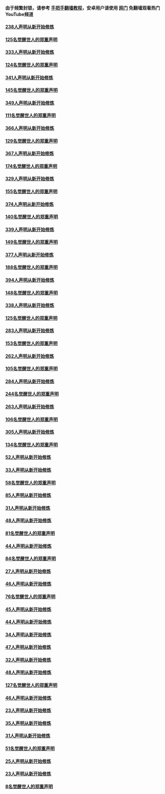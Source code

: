 #### 由于频繁封锁，请参考 [手把手翻墙教程](https://github.com/gfw-breaker/guides/wiki/)，安卓用户请使用 [网门](https://github.com/gfw-breaker/nogfw/blob/master/dl.md?t=07070800) 免翻墙观看热门YouTube频道 

#### [238人声明从新开始修炼](../pages/91/427767.md?t=07070800) 

#### [125名觉醒世人的郑重声明](../pages/91/427766.md?t=07070800) 

#### [333人声明从新开始修炼](../pages/91/427525.md?t=07070800) 

#### [124名觉醒世人的郑重声明](../pages/91/427524.md?t=07070800) 

#### [341人声明从新开始修炼](../pages/91/427255.md?t=07070800) 

#### [145名觉醒世人的郑重声明](../pages/91/427254.md?t=07070800) 

#### [349人声明从新开始修炼](../pages/91/426969.md?t=07070800) 

#### [111名觉醒世人的郑重声明](../pages/91/426968.md?t=07070800) 

#### [366人声明从新开始修炼](../pages/91/426737.md?t=07070800) 

#### [129名觉醒世人的郑重声明](../pages/91/426736.md?t=07070800) 

#### [367人声明从新开始修炼](../pages/91/426421.md?t=07070800) 

#### [174名觉醒世人的郑重声明](../pages/91/426420.md?t=07070800) 

#### [329人声明从新开始修炼](../pages/91/426139.md?t=07070800) 

#### [155名觉醒世人的郑重声明](../pages/91/426138.md?t=07070800) 

#### [374人声明从新开始修炼](../pages/91/425811.md?t=07070800) 

#### [140名觉醒世人的郑重声明](../pages/91/425810.md?t=07070800) 

#### [339人声明从新开始修炼](../pages/91/425690.md?t=07070800) 

#### [149名觉醒世人的郑重声明](../pages/91/425689.md?t=07070800) 

#### [377人声明从新开始修炼](../pages/91/424867.md?t=07070800) 

#### [188名觉醒世人的郑重声明](../pages/91/424866.md?t=07070800) 

#### [394人声明从新开始修炼](../pages/91/423914.md?t=07070800) 

#### [148名觉醒世人的郑重声明](../pages/91/423913.md?t=07070800) 

#### [338人声明从新开始修炼](../pages/91/423540.md?t=07070800) 

#### [125名觉醒世人的郑重声明](../pages/91/423539.md?t=07070800) 

#### [283人声明从新开始修炼](../pages/91/423296.md?t=07070800) 

#### [153名觉醒世人的郑重声明](../pages/91/423295.md?t=07070800) 

#### [262人声明从新开始修炼](../pages/91/423004.md?t=07070800) 

#### [105名觉醒世人的郑重声明](../pages/91/423003.md?t=07070800) 

#### [284人声明从新开始修炼](../pages/91/422707.md?t=07070800) 

#### [244名觉醒世人的郑重声明](../pages/91/422706.md?t=07070800) 

#### [263人声明从新开始修炼](../pages/91/422553.md?t=07070800) 

#### [106名觉醒世人的郑重声明](../pages/91/422552.md?t=07070800) 

#### [305人声明从新开始修炼](../pages/91/422153.md?t=07070800) 

#### [134名觉醒世人的郑重声明](../pages/91/422152.md?t=07070800) 

#### [52人声明从新开始修炼](../pages/91/421846.md?t=07070800) 

#### [33人声明从新开始修炼](../pages/91/421804.md?t=07070800) 

#### [58名觉醒世人的郑重声明](../pages/91/421845.md?t=07070800) 

#### [85人声明从新开始修炼](../pages/91/421769.md?t=07070800) 

#### [31人声明从新开始修炼](../pages/91/421763.md?t=07070800) 

#### [48人声明从新开始修炼](../pages/91/421605.md?t=07070800) 

#### [81名觉醒世人的郑重声明](../pages/91/421656.md?t=07070800) 

#### [44人声明从新开始修炼](../pages/91/421544.md?t=07070800) 

#### [84名觉醒世人的郑重声明](../pages/91/421543.md?t=07070800) 

#### [27人声明从新开始修炼](../pages/91/421465.md?t=07070800) 

#### [46人声明从新开始修炼](../pages/91/421454.md?t=07070800) 

#### [76名觉醒世人的郑重声明](../pages/91/421453.md?t=07070800) 

#### [45人声明从新开始修炼](../pages/91/421452.md?t=07070800) 

#### [44人声明从新开始修炼](../pages/91/421422.md?t=07070800) 

#### [34人声明从新开始修炼](../pages/91/421322.md?t=07070800) 

#### [47人声明从新开始修炼](../pages/91/421264.md?t=07070800) 

#### [32人声明从新开始修炼](../pages/91/421225.md?t=07070800) 

#### [48人声明从新开始修炼](../pages/91/421202.md?t=07070800) 

#### [127名觉醒世人的郑重声明](../pages/91/421224.md?t=07070800) 

#### [46人声明从新开始修炼](../pages/91/421203.md?t=07070800) 

#### [23人声明从新开始修炼](../pages/91/421138.md?t=07070800) 

#### [35人声明从新开始修炼](../pages/91/421122.md?t=07070800) 

#### [31人声明从新开始修炼](../pages/91/421081.md?t=07070800) 

#### [51名觉醒世人的郑重声明](../pages/91/421080.md?t=07070800) 

#### [25人声明从新开始修炼](../pages/91/421020.md?t=07070800) 

#### [23人声明从新开始修炼](../pages/91/420884.md?t=07070800) 

#### [8名觉醒世人的郑重声明](../pages/91/420883.md?t=07070800) 

